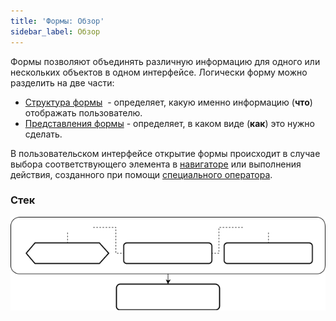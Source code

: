 ```yaml
---
title: 'Формы: Обзор'
sidebar_label: Обзор
---
```


Формы позволяют объединять различную информацию для одного или нескольких объектов в одном интерфейсе. Логически форму можно разделить на две части:

-   [Структура формы](Form_structure.md)  - определяет, какую именно информацию (**что**) отображать пользователю.
-   [Представления формы](Form_views.md) - определяет, в каком виде (**как**) это нужно сделать.

В пользовательском интерфейсе открытие формы происходит в случае выбора соответствующего элемента в [навигаторе](Navigator.md) или выполнения действия, созданного при помощи [специального оператора](Open_form.md).

### Стек


![](download/temp/svgout3522787876719260930.png)
